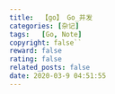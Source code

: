 ```yaml
---
title:  【go】 Go_并发
categories: [杂记]
tags:   [Go, Note]
copyright: false``
reward: false
rating: false
related_posts: false
date: 2020-03-9 04:51:55
---
```

